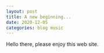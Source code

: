 ```yaml
---
layout: post
title: A new beginning...
date: 2020-12-05
categories: blog music
---
```


Hello there, please enjoy this web site.

